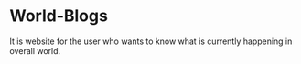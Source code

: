 # World-Blogs
It is website for the user who wants to know what is currently happening in overall world.
